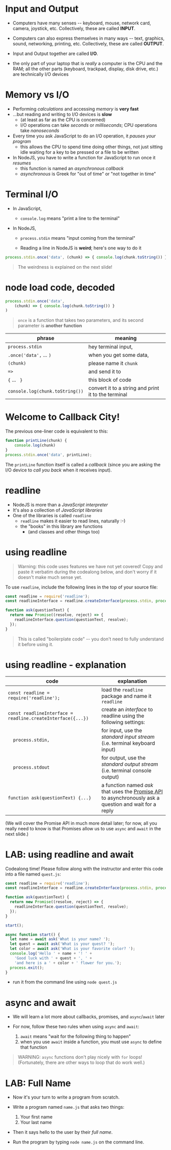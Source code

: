 # Input and Output

* Computers have many senses -- keyboard, mouse, network card, camera, joystick, etc. Collectively, these are called **INPUT**.

* Computers can also express themselves in many ways -- text, graphics, sound, networking, printing, etc. Collectively, these are called **OUTPUT**.

* Input and Output together are called **I/O**.

* the only part of your laptop that is *really* a computer is the CPU and the RAM; all the other parts (keyboard, trackpad, display, disk drive, etc.) are technically I/O devices 

# Memory vs I/O

* Performing *calculations* and accessing *memory* is **very fast**
* ...but reading and writing to I/O devices is **slow**
    * (at least as far as the CPU is concerned)
    * I/O operations can take *seconds* or *milliseconds*; CPU operations take *nanoseconds*
* Every time you ask JavaScript to do an I/O operation, it *pauses your program*
  * this allows the CPU to spend time doing other things, not just sitting idle waiting for a key to be pressed or a file to be written
* In NodeJS, you have to write a function for JavaScript to run once it *resumes*
    * this function is named an *asynchronous callback*
    * *asynchronous* is Greek for "out of time" or "not together in time"

# Terminal I/O

* In JavaScript,
    * `console.log` means "print a line to the terminal"

* In NodeJS,
    * `process.stdin` means "input coming from the terminal"

    * Reading a line in NodeJS is **weird**; here's one way to do it

```js
process.stdin.once('data', (chunk) => { console.log(chunk.toString()) } )
```

> The weirdness is explained on the next slide!

# node load code, decoded

```js
process.stdin.once('data',
    (chunk) => { console.log(chunk.toString()) }
)
```

> `once` is a function that takes two parameters,
> and its second parameter is **another function**

|phrase|meaning|
|---|---|
| `process.stdin`        | hey terminal input, |
| `.once('data',` ... `)`  | when you get some data, |
| `(chunk)`              | please name it `chunk` |
| ` => `                 | and send it to |
| ` { ` ... ` }`         | this block of code |
| `console.log(chunk.toString())`   | convert it to a string and print it to the terminal |

# Welcome to Callback City!

The previous one-liner code is equivalent to this:

```js
function printLine(chunk) { 
    console.log(chunk) 
}
process.stdin.once('data', printLine);
```

The `printLine` function itself is called a *callback* 
(since you are asking the I/O device to *call you back* when it receives input).

# readline

* NodeJS is more than a *JavaScript interpreter*
* It's also a collection of *JavaScript libraries*
* One of the libraries is called `readline`
    * `readline` makes it easier to read lines, naturally :-)
    * the "books" in this library are functions
      * (and classes and other things too)

# using readline

> Warning: this code uses features we have not yet covered! Copy and paste it verbatim during the codealong below, and don't worry if it doesn't make much sense yet.

To use `readline`, include the following lines in the top of your source file:

```javascript
const readline = require('readline');
const readlineInterface = readline.createInterface(process.stdin, process.stdout);

function ask(questionText) {
  return new Promise((resolve, reject) => {
    readlineInterface.question(questionText, resolve);
  });
}
```

> This is called "boilerplate code" -- you don't need to fully understand it before using it.

# using readline - explanation

| code                                                        | explanation                                                                                                                             |
|-------------------------------------------------------------|-----------------------------------------------------------------------------------------------------------------------------------------|
| `const readline = require('readline');`                     | load the `readline` package and name it `readline`                                                                                      |
| `const readlineInterface = readline.createInterface({...})` | create an *interface* to readline using the following settings:                                                                         |
| `  process.stdin,`                                | for input, use the *standard input stream* (i.e. terminal keyboard input)                                                               |
| `  process.stdout`                               | for output, use the *standard output stream* (i.e. terminal console output)                                                             |
| `function ask(questionText) {...}`                          | a function named *ask* that uses the [Promise API](https://developer.mozilla.org/en-US/docs/Web/JavaScript/Guide/Using_promises) to asynchronously ask a question and wait for a reply |

(We will cover the Promise API in much more detail later; for now, all you really need to know is that Promises allow us to use `async` and `await` in the next slide.)

# LAB: using readline and await

Codealong time! Please follow along with the instructor and enter this code into a file named `quest.js`:

```javascript
const readline = require('readline');
const readlineInterface = readline.createInterface(process.stdin, process.stdout);

function ask(questionText) {
  return new Promise((resolve, reject) => {
    readlineInterface.question(questionText, resolve);
  });
}

start();

async function start() {
  let name = await ask('What is your name? ');
  let quest = await ask('What is your quest? ');
  let color = await ask('What is your favorite color? ');
  console.log('Hello ' + name + '! ' +
    'Good luck with ' + quest + ', ' +
    'and here is a ' + color + ' flower for you.');
  process.exit();
}
```

* run it from the command line using `node quest.js`

# async and await

* We will learn a lot more about callbacks, promises, and `async`/`await` later
* For now, follow these two rules when using `async` and `await`:

    1. `await` means "wait for the following thing to happen"
    2. when you use `await` inside a function, you must use `async` to define that function

> WARNING: `async` functions don't play nicely with `for` loops! (Fortunately, there are other ways to loop that do work well.)

# LAB: Full Name

* Now it's your turn to write a program from scratch.
* Write a program named `name.js` that asks two things:
  1. Your first name
  2. Your last name
* Then it says hello to the user by their *full name*.

* Run the program by typing `node name.js` on the command line.